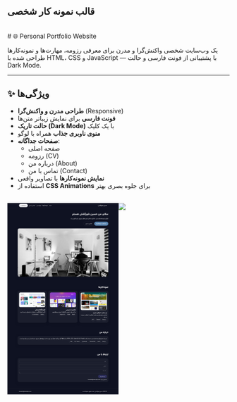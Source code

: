 ## قالب نمونه کار شخصی 
<br/>
# 🌐 Personal Portfolio Website

یک وب‌سایت شخصی واکنش‌گرا و مدرن برای معرفی رزومه، مهارت‌ها و نمونه‌کارها  
طراحی شده با HTML، CSS و JavaScript — با پشتیبانی از فونت فارسی و حالت Dark Mode.

---

## ✨ ویژگی‌ها

- **طراحی مدرن و واکنش‌گرا** (Responsive)
- **فونت فارسی** برای نمایش زیباتر متن‌ها
- **حالت تاریک (Dark Mode)** با یک کلیک
- **منوی ناوبری جذاب** همراه با لوگو
- **صفحات جداگانه**:
  - صفحه اصلی
  - رزومه (CV)
  - درباره من (About)
  - تماس با من (Contact)
- **نمایش نمونه‌کارها** با تصاویر واقعی
- استفاده از **CSS Animations** برای جلوه بصری بهتر


<br/>
<img  align="left" width="50%" src="/Screenshot.png" />
<img  align="right" width="50%" src="https://github.com/user-attachments/assets/bf8ee1c6-2823-4425-8b79-925a83292408" />
